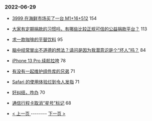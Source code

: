 ### 2022-06-29 
- [3999 在海鲜市场买了一台 M1+16+512](https://www.v2ex.com/t/862834) 154
- [大家有定期捐款的习惯吗，有哪些比较正规可信的公益捐款平台？](https://www.v2ex.com/t/862785) 113
- [求一款咖啡的平替饮料](https://www.v2ex.com/t/862777) 95
- [脑中经常冒出不道德的想法？请问是因为我潜意识是个“坏人”吗？](https://www.v2ex.com/t/862893) 84
- [iPhone 13 Pro 续航拉垮](https://www.v2ex.com/t/862846) 78
- [有没有一起维护组件库的兄弟](https://www.v2ex.com/t/862898) 71
- [Safari 的使用体验烂到令人发指](https://www.v2ex.com/t/862912) 71
- [好纠结，咋办](https://www.v2ex.com/t/862781) 70
- [通信行程卡取消“星号”标记](https://www.v2ex.com/t/862938) 68 

- [ < 上一页 ](https://github.com/able8/v2ex-hot-record/blob/master/2022-06-28.md) -------- [ 下一页 > ](https://github.com/able8/v2ex-hot-record/blob/master/2022-06-30.md)